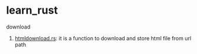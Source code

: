 # learn_rust
download
1. [htmldownload.rs](https://github.com/eaglekindoms/learn_rust/blob/master/download/src/htmldownload.rs):  it is a function to download and store html file from url path
